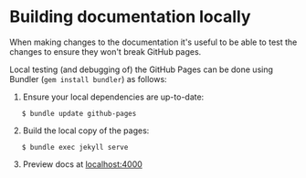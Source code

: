 <!--
    Copyright 2019 VMware, Inc.
    SPDX-License-Identifier: BSD-2-Clause
-->

# Building documentation locally

When making changes to the documentation it's useful to be able to test the
changes to ensure they won't break GitHub pages.

Local testing (and debugging of) the GitHub Pages can be done using Bundler
(`gem install bundler`) as follows:

1. Ensure your local dependencies are up-to-date:
```shell
   $ bundle update github-pages
```
2. Build the local copy of the pages:
```
   $ bundle exec jekyll serve
```
3. Preview docs at [localhost:4000](http://localhost:4000)
